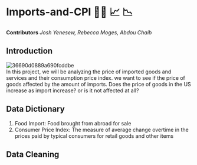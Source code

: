 # Imports-and-CPI 🥝🥩 📈 📉
**Contributors**
  *Josh Yenesew, Rebecca Moges, Abdou Chaib*
  ## Introduction ##
  ![36690d0889a690fcddbe](https://github.com/joshlerr/imports-and-CPI/assets/118494139/cf1fda14-29b6-47aa-a2a1-86a5d15f2587)  
  In this project, we will be analyzing the price of imported goods and services and their consumption price index. we want to see if the price of goods
affected by the amount of imports. Does the price of goods in the US increase as import increase? or is it not affected at all?

## Data Dictionary ## 
1. Food Import: Food brought from abroad for sale
2. Consumer Price Index: The measure of average change overtime in the prices paid by typical consumers for retail goods and other items
## Data Cleaning
